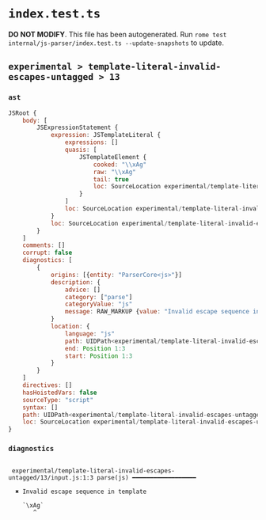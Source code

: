 # `index.test.ts`

**DO NOT MODIFY**. This file has been autogenerated. Run `rome test internal/js-parser/index.test.ts --update-snapshots` to update.

## `experimental > template-literal-invalid-escapes-untagged > 13`

### `ast`

```javascript
JSRoot {
	body: [
		JSExpressionStatement {
			expression: JSTemplateLiteral {
				expressions: []
				quasis: [
					JSTemplateElement {
						cooked: "\\xAg"
						raw: "\\xAg"
						tail: true
						loc: SourceLocation experimental/template-literal-invalid-escapes-untagged/13/input.js 1:1-1:5
					}
				]
				loc: SourceLocation experimental/template-literal-invalid-escapes-untagged/13/input.js 1:0-1:6
			}
			loc: SourceLocation experimental/template-literal-invalid-escapes-untagged/13/input.js 1:0-1:6
		}
	]
	comments: []
	corrupt: false
	diagnostics: [
		{
			origins: [{entity: "ParserCore<js>"}]
			description: {
				advice: []
				category: ["parse"]
				categoryValue: "js"
				message: RAW_MARKUP {value: "Invalid escape sequence in template"}
			}
			location: {
				language: "js"
				path: UIDPath<experimental/template-literal-invalid-escapes-untagged/13/input.js>
				end: Position 1:3
				start: Position 1:3
			}
		}
	]
	directives: []
	hasHoistedVars: false
	sourceType: "script"
	syntax: []
	path: UIDPath<experimental/template-literal-invalid-escapes-untagged/13/input.js>
	loc: SourceLocation experimental/template-literal-invalid-escapes-untagged/13/input.js 1:0-1:6
}
```

### `diagnostics`

```

 experimental/template-literal-invalid-escapes-untagged/13/input.js:1:3 parse(js) ━━━━━━━━━━━━━━━━━━

  ✖ Invalid escape sequence in template

    `\xAg`
       ^


```
